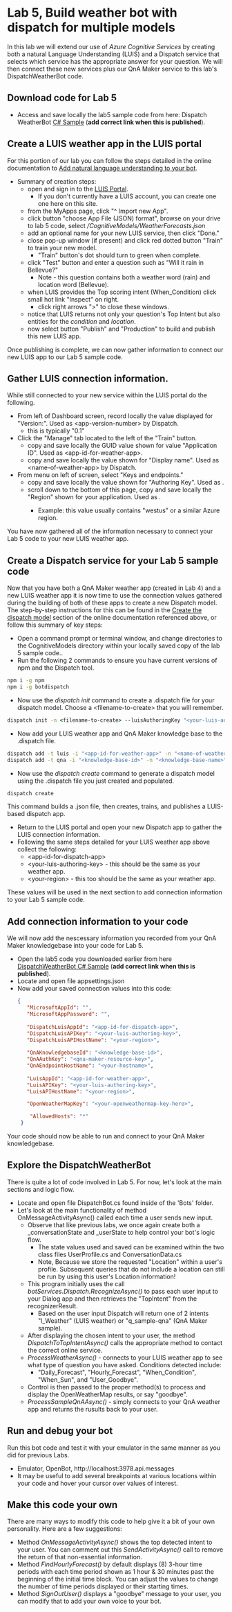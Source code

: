 # Lab 5, Build weather bot with dispatch for multiple models

In this lab we will extend our use of _Azure Cognitive Services_ by creating both a natural Language Understanding (LUIS) and a Dispatch service that selects which service has the appropriate answer for your question. We will then connect these new services plus our QnA Maker service to this lab's DispatchWeatherBot code.

## Download code for Lab 5
* Access and save locally the lab5 sample code from here: Dispatch WeatherBot [C# Sample](https://github.com/Kaiqb/experiment/tree/master/training/Code/Lab5%20Dispatch)  (**add correct link when this is published**).
 
## Create a LUIS weather app in the LUIS portal
For this portion of our lab you can follow the steps detailed in the online documentation to [Add natural language understanding to your bot](https://docs.microsoft.com/en-us/azure/bot-service/bot-builder-howto-v4-luis?view=azure-bot-service-4.0&tabs=csharp). 

* Summary of creation steps:
  - open and sign in to the [LUIS Portal](https://www.luis.ai/home). 
    - If you don't currently have a LUIS account, you can create one one here on this site.
  - from the MyApps page, click "^ Import new App".
  - click button "choose App File (JSON) format", browse on your drive to lab 5 code, select _/CognitiveModels/WeatherForecasts.json_
  - add an optional name for your new LUIS service, then click "Done."
  - close pop-up window (if present) and click red dotted button "Train" to train your new model.
    - "Train" button's dot should turn to green when complete.
  - click "Test" button and enter a question such as "Will it rain in Bellevue?"
    - Note - this question contains both a weather word (rain) and location word (Bellevue).
  - when LUIS provides the Top scoring intent (When_Condition) click small hot link "Inspect" on right.
    - click right arrows ">" to close these windows.
  - notice that LUIS returns not only your question's Top Intent but also entities for the _condition_ and _location_.
  - now select button "Publish" and "Production" to build and publish this new LUIS app.

Once publishing is complete, we can now gather information to connect our new LUIS app to our Lab 5 sample code.

## Gather LUIS connection information.
While still connected to your new service within the LUIS portal do the following.
* From left of Dashboard screen, record locally the value displayed for "Version:". Used as \<app-version-number> by Dispatch. 
  - this is typically "0.1" 
* Click the "Manage" tab located to the left of the "Train" button.
  - copy and save locally the GUID value shown for value "Application ID". Used as \<app-id-for-weather-app>.
  - copy and save locally the value shown for "Display name". Used as \<name-of-weather-app> by Dispatch.   
* From menu on left of screen, select "Keys and endpoints."
  - copy and save locally the value shown for "Authoring Key". Used as <your-luis-authoring-key>.
  - scroll down to the bottom of this page, copy and save locally the "Region" shown for your application. Used as <your-region>.
    - Example: this value usually contains "westus" or a similar Azure region.
  
You have now gathered all of the information necessary to connect your Lab 5 code to your new LUIS weather app. 

## Create a Dispatch service for your Lab 5 sample code
Now that you have both a QnA Maker weather app (created in Lab 4) and a new LUIS weather app it is now time to use the connection values gathered during the building of both of these apps to create a new Dispatch model. The step-by-step instructions for this can be found in the [Create the dispatch model](https://docs.microsoft.com/azure/bot-service/bot-builder-tutorial-dispatch?view=azure-bot-service-4.0&tabs=cs#create-the-dispatch-model) section of the online documentation referenced above, or follow this summary of key steps:
* Open a command prompt or terminal window, and change directories to the CognitiveModels directory within your locally saved copy of the lab 5 sample code..
* Run the following 2 commands to ensure you have current versions of npm and the Dispatch tool.
```cmd
npm i -g npm
npm i -g botdispatch
```
* Now use the _dispatch init_ command to create a .dispatch file for your dispatch model. Choose a \<filename-to-create> that you will remember.
```cmd
dispatch init -n <filename-to-create> --luisAuthoringKey "<your-luis-authoring-key>" --luisAuthoringRegion <your-region>
```
* Now add your LUIS weather app and QnA Maker knowledge base to the .dispatch file.
```cmd
dispatch add -t luis -i "<app-id-for-weather-app>" -n "<name-of-weather-app>" -v <app-version-number> -k "<your-luis-authoring-key>" --intentName l_Weather
dispatch add -t qna -i "<knowledge-base-id>" -n "<knowledge-base-name>" -k "<azure-qna-service-key1>" --intentName q_sample-qna
```
* Now use the _dispatch create_ command to generate a dispatch model using the .dispatch file you just created and populated.
```cmd
dispatch create
```
This command builds a .json file, then creates, trains, and publishes a LUIS-based dispatch app.
* Return to the LUIS portal and open your new Dispatch app to gather the LUIS connection information.
* Following the same steps detailed for your LUIS weather app above collect the following:
  - \<app-id-for-dispatch-app>
  - \<your-luis-authoring-key> - this should be the same as your weather app.
  - \<your-region> - this too should be the same as your weather app.
  
These values will be used in the next section to add connection information to your Lab 5 sample code.

## Add connection information to your code
We will now add the nescessary information you recorded from your QnA Maker knowledgebase into your code for Lab 5.
* Open the lab5 code you downloaded earlier from here [DispatchWeatherBot C# Sample](https://github.com/Kaiqb/experiment/tree/master/training/Code/Lab5%20Dispatch) (**add correct link when this is published**).
* Locate and open file appsettings.json
* Now add your saved connection values into this code:
  ``` JSON
  {  
     "MicrosoftAppId": "",
     "MicrosoftAppPassword": "",
 
     "DispatchLuisAppId": "<app-id-for-dispatch-app>",
     "DispatchLuisAPIKey": "<your-luis-authoring-key>",
     "DispatchLuisAPIHostName": "<your-region>",
     
     "QnAKnowledgebaseId": "<knowledge-base-id>",
     "QnAAuthKey": "<qna-maker-resource-key>",
     "QnAEndpointHostName": "<your-hostname>",
     
     "LuisAppId": "<app-id-for-weather-app>",
     "LuisAPIKey": "<your-luis-authoring-key>",
     "LuisAPIHostName": "<your-region>",

     "OpenWeatherMapKey": "<your-openweathermap-key-here>",

      "AllowedHosts": "*"
   }
   ```

Your code should now be able to run and connect to your QnA Maker knowledgebase.
  
## Explore the DispatchWeatherBot
There is quite a lot of code involved in Lab 5. For now, let's look at the main sections and logic flow.
* Locate and open file DispatchBot.cs found inside of the 'Bots' folder.
* Let's look at the main functionality of method OnMessageActivityAsync() called each time a user sends new input.
  - Observe that like previous labs, we once again create both a \_conversationState and \_userState to help control your bot's logic flow.
    - The state values used and saved can be examined within the two class files UserProfile.cs and ConversationData.cs
    - Note, Because we store the requested "Location" within a user's profile. Subsequent queries that do not include a location can still be run by using this user's Location information!
  - This program initially uses the call _botServices.Dispatch.RecognizeAsync()_ to pass each user input to your Dialog app and then retrieves the "TopIntent" from the recognizerResult.
    - Based on the user input Dispatch will return one of 2 intents "l_Weather" (LUIS weather) or "q_sample-qna" (QnA Maker sample).
  - After displaying the chosen intent to your user, the method _DispatchToTopIntentAsync()_ calls the appropriate method to contact the correct online service. 
  - _ProcessWeatherAsync()_ - connects to your LUIS weather app to see what type of question you have asked. Conditions detected include:
    - "Daily_Forecast", "Hourly_Forecast", "When_Condition", "When_Sun", and "User_Goodbye".
  - Control is then passed to the proper method(s) to process and display the OpenWeatherMap results, or say "goodbye".
  - _ProcessSampleQnAAsync()_ - simply connects to your QnA weather app and returns the rusults back to your user. 

## Run and debug your bot
Run this bot code and test it with your emulator in the same manner as you did for previous Labs.
* Emulator, OpenBot, http://localhost:3978.api.messages
* It may be useful to add several breakpoints at various locations within your code and hover your cursor over values of interest.

## Make this code your own
There are many ways to modify this code to help give it a bit of your own personality. Here are a few suggestions:
* Method _OnMessageActivityAsync()_ shows the top detected intent to your user. You can comment out this _SendActivityAsync()_ call to remove the return of that non-essential information.
* Method _FindHourlyForecast()_ by default displays (8) 3-hour time periods with each time period shown as 1 hour & 30 minutes past the beginning of the initial time block. You can adjust the values to change the number of time periods displayed or their starting times.
* Method _SignOutUser()_ displays a "goodbye" message to your user, you can modify that to add your own voice to your bot.


